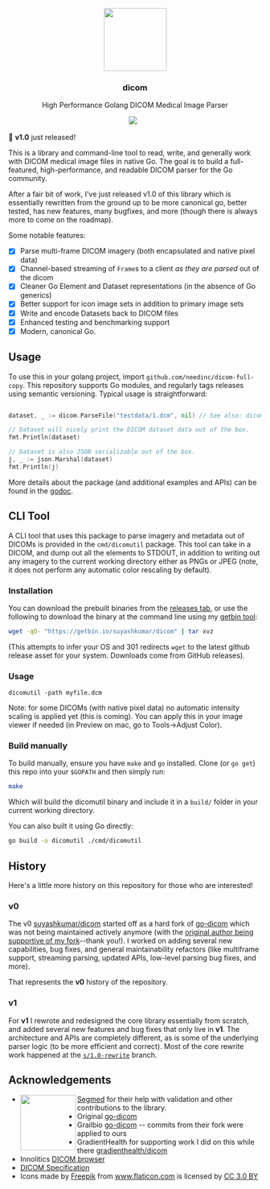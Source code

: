 <p align="center">
  <img src="https://suyashkumar.com/assets/img/magnetic-resonance.png" width="125px"/>
  <h3 align="center">dicom</h3>
  <p align="center">High Performance Golang DICOM Medical Image Parser<p>
  <p align="center"> 
    <a href="https://github.com/needinc/dicom-full-copy/actions"><img src="https://github.com/needinc/dicom-full-copy/workflows/build/badge.svg" /></a> 
    <a href="https://godoc.org/github.com/needinc/dicom-full-copy"><img src="https://godoc.org/github.com/needinc/dicom-full-copy?status.svg" alt="" /></a>
    <a href="https://goreportcard.com/report/github.com/needinc/dicom-full-copy"><img src="https://goreportcard.com/badge/github.com/needinc/dicom-full-copy" alt=""></a> 
  </p>
</p>

:eyes: __v1.0__ just released!

This is a library and command-line tool to read, write, and generally work with DICOM medical image files in native Go. The goal is to build a full-featured, high-performance, and readable DICOM parser for the Go community.

After a fair bit of work, I've just released v1.0 of this library which is essentially rewritten from the ground up to be more canonical go, better tested, has new features, many bugfixes, and more (though there is always more to come on the roadmap).

Some notable features:
- [x] Parse multi-frame DICOM imagery (both encapsulated and native pixel data)
- [x] Channel-based streaming of `Frame`s to a client _as they are parsed_ out of the dicom
- [x] Cleaner Go Element and Dataset representations (in the absence of Go generics)
- [x] Better support for icon image sets in addition to primary image sets
- [x] Write and encode Datasets back to DICOM files
- [x] Enhanced testing and benchmarking support
- [x] Modern, canonical Go.

## Usage
To use this in your golang project, import `github.com/needinc/dicom-full-copy`. This repository supports Go modules, and regularly tags releases using semantic versioning. Typical usage is straightforward:
```go 

dataset, _ := dicom.ParseFile("testdata/1.dcm", nil) // See also: dicom.Parse which has a generic io.Reader API.

// Dataset will nicely print the DICOM dataset data out of the box.
fmt.Println(dataset)

// Dataset is also JSON serializable out of the box.
j, _ := json.Marshal(dataset)
fmt.Println(j)
```
More details about the package (and additional examples and APIs) can be found in the [godoc](https://godoc.org/github.com/needinc/dicom-full-copy).

## CLI Tool
A CLI tool that uses this package to parse imagery and metadata out of DICOMs is provided in the `cmd/dicomutil` package. This tool can take in a DICOM, and dump out all the elements to STDOUT, in addition to writing out any imagery to the current working directory either as PNGs or JPEG (note, it does not perform any automatic color rescaling by default).

### Installation
You can download the prebuilt binaries from the [releases tab](https://github.com/needinc/dicom-full-copy/releases), or use the following to download the binary at the command line using my [getbin tool](https://github.com/suyashkumar/getbin):

```sh
wget -qO- "https://getbin.io/suyashkumar/dicom" | tar xvz
```
(This attempts to infer your OS and 301 redirects `wget` to the latest github release asset for your system. Downloads come from GitHub releases).

### Usage
```
dicomutil -path myfile.dcm
```
Note: for some DICOMs (with native pixel data) no automatic intensity scaling is applied yet (this is coming). You can apply this in your image viewer if needed (in Preview on mac, go to Tools->Adjust Color). 


### Build manually
To build manually, ensure you have `make` and `go` installed. Clone (or `go get`) this repo into your `$GOPATH` and then simply run:
```sh
make
```
Which will build the dicomutil binary and include it in a `build/` folder in your current working directory. 

You can also built it using Go directly:

```sh
go build -o dicomutil ./cmd/dicomutil
```

## History
Here's a little more history on this repository for those who are interested! 

### v0
The v0 [suyashkumar/dicom](https://github.com/needinc/dicom-full-copy) started off as a hard fork of [go-dicom](https://github.com/gillesdemey/go-dicom) which was not being maintained actively anymore (with the [original author being supportive of my fork](https://www.reddit.com/r/golang/comments/bnu47l/high_performance_dicom_medical_image_parser_in/en9hp6h?utm_source=share&utm_medium=web2x&context=3)--thank you!). I worked on adding several new capabilities, bug fixes, and general maintainability refactors (like multiframe support, streaming parsing, updated APIs, low-level parsing bug fixes, and more).

That represents the __v0__ history of the repository. 

### v1

For __v1__ I rewrote and redesigned the core library essentially from scratch, and added several new features and bug fixes that only live in __v1__. The architecture and APIs are completely different, as is some of the underlying parser logic (to be more efficient and correct). Most of the core rewrite work happened at the [`s/1.0-rewrite`](https://github.com/needinc/dicom-full-copy/tree/s/1.0-rewrite) branch. 


## Acknowledgements

* <img src="https://user-images.githubusercontent.com/6299853/90325771-b23f2e80-df34-11ea-9d18-5c33b69c2746.png" width="110px" align="left"/> [Segmed](https://www.segmed.ai/) for their help with validation and other contributions to the library. 
* Original [go-dicom](https://github.com/gillesdemey/go-dicom)
* Grailbio [go-dicom](https://github.com/grailbio/go-dicom) -- commits from their fork were applied to ours
* GradientHealth for supporting work I did on this while there [gradienthealth/dicom](https://github.com/gradienthealth/dicom)
* Innolitics [DICOM browser](https://dicom.innolitics.com/ciods)
* [DICOM Specification](https://dicom.nema.org/medical/dicom/current/output/pdf/part05.pdf)
* <div>Icons made by <a href="https://www.freepik.com/?__hstc=57440181.48e262e7f01bcb2b41259e2e5a8103b3.1557697512782.1557697512782.1557697512782.1&__hssc=57440181.4.1557697512783&__hsfp=2768524783" title="Freepik">Freepik</a> from <a href="https://www.flaticon.com/" title="Flaticon">www.flaticon.com</a> is licensed by <a href="https://creativecommons.org/licenses/by/3.0/" title="Creative Commons BY 3.0" target="_blank">CC 3.0 BY</a></div>
